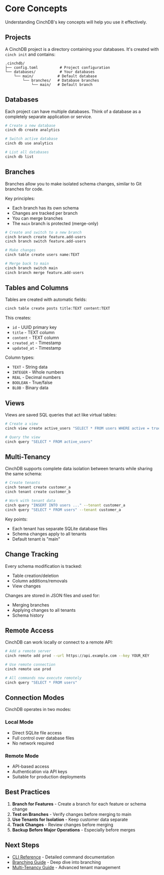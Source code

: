 # Core Concepts

Understanding CinchDB's key concepts will help you use it effectively.

## Projects

A CinchDB project is a directory containing your databases. It's created with `cinch init` and contains:

```
.cinchdb/
├── config.toml          # Project configuration
└── databases/           # Your databases
    └── main/           # Default database
        └── branches/   # Database branches
            └── main/   # Default branch
```

## Databases

Each project can have multiple databases. Think of a database as a completely separate application or service.

```bash
# Create a new database
cinch db create analytics

# Switch active database
cinch db use analytics

# List all databases
cinch db list
```

## Branches

Branches allow you to make isolated schema changes, similar to Git branches for code.

Key principles:
- Each branch has its own schema
- Changes are tracked per branch
- You can merge branches
- The `main` branch is protected (merge-only)

```bash
# Create and switch to a new branch
cinch branch create feature.add-users
cinch branch switch feature.add-users

# Make changes
cinch table create users name:TEXT

# Merge back to main
cinch branch switch main
cinch branch merge feature.add-users
```

## Tables and Columns

Tables are created with automatic fields:

```bash
cinch table create posts title:TEXT content:TEXT
```

This creates:
- `id` - UUID primary key
- `title` - TEXT column
- `content` - TEXT column  
- `created_at` - Timestamp
- `updated_at` - Timestamp

Column types:
- `TEXT` - String data
- `INTEGER` - Whole numbers
- `REAL` - Decimal numbers
- `BOOLEAN` - True/false
- `BLOB` - Binary data

## Views

Views are saved SQL queries that act like virtual tables:

```bash
# Create a view
cinch view create active_users "SELECT * FROM users WHERE active = true"

# Query the view
cinch query "SELECT * FROM active_users"
```

## Multi-Tenancy

CinchDB supports complete data isolation between tenants while sharing the same schema:

```bash
# Create tenants
cinch tenant create customer_a
cinch tenant create customer_b

# Work with tenant data
cinch query "INSERT INTO users ..." --tenant customer_a
cinch query "SELECT * FROM users" --tenant customer_a
```

Key points:
- Each tenant has separate SQLite database files
- Schema changes apply to all tenants
- Default tenant is "main"

## Change Tracking

Every schema modification is tracked:
- Table creation/deletion
- Column additions/removals
- View changes

Changes are stored in JSON files and used for:
- Merging branches
- Applying changes to all tenants
- Schema history

## Remote Access

CinchDB can work locally or connect to a remote API:

```bash
# Add a remote server
cinch remote add prod --url https://api.example.com --key YOUR_KEY

# Use remote connection
cinch remote use prod

# All commands now execute remotely
cinch query "SELECT * FROM users"
```

## Connection Modes

CinchDB operates in two modes:

### Local Mode
- Direct SQLite file access
- Full control over database files
- No network required

### Remote Mode  
- API-based access
- Authentication via API keys
- Suitable for production deployments

## Best Practices

1. **Branch for Features** - Create a branch for each feature or schema change
2. **Test on Branches** - Verify changes before merging to main
3. **Use Tenants for Isolation** - Keep customer data separate
4. **Track Changes** - Review changes before merging
5. **Backup Before Major Operations** - Especially before merges

## Next Steps

- [CLI Reference](../cli/index.md) - Detailed command documentation
- [Branching Guide](../concepts/branching.md) - Deep dive into branching
- [Multi-Tenancy Guide](../concepts/multi-tenancy.md) - Advanced tenant management